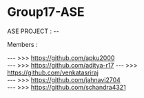 # Group17-ASE
ASE PROJECT : -- 

Members : 

 --- >>> https://github.com/apku2000    
 --- >>> https://github.com/aditya-r17
 --- >>> https://github.com/venkatasriraj        
 --- >>> https://github.com/jahnavi2704    
 --- >>> https://github.com/schandra4321        
 
